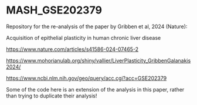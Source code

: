 # MASH_GSE202379

Repository for the re-analysis of the paper by Gribben et al, 2024 (Nature): 

Acquisition of epithelial plasticity in human chronic liver disease

https://www.nature.com/articles/s41586-024-07465-2

https://www.mohorianulab.org/shiny/vallier/LiverPlasticity_GribbenGalanakis2024/

https://www.ncbi.nlm.nih.gov/geo/query/acc.cgi?acc=GSE202379


Some of the code here is an extension of the analysis in this paper, rather
than trying to duplicate their analysis! 

